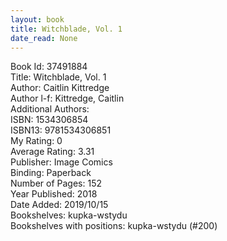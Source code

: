 ```yaml
---
layout: book
title: Witchblade, Vol. 1
date_read: None
---
```


Book Id: 37491884<br />
Title: Witchblade, Vol. 1<br />
Author: Caitlin Kittredge<br />
Author l-f: Kittredge, Caitlin<br />
Additional Authors: <br />
ISBN: 1534306854<br />
ISBN13: 9781534306851<br />
My Rating: 0<br />
Average Rating: 3.31<br />
Publisher: Image Comics<br />
Binding: Paperback<br />
Number of Pages: 152<br />
Year Published: 2018<br />
Date Added: 2019/10/15<br />
Bookshelves: kupka-wstydu<br />
Bookshelves with positions: kupka-wstydu (#200)<br />

